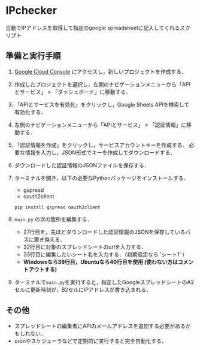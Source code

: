 # IPchecker
自動でIPアドレスを取得して指定のgoogle spreadsheetに記入してくれるスクリプト

## 準備と実行手順

1. [Google Cloud Console](https://console.cloud.google.com/) にアクセスし，新しいプロジェクトを作成する．

2. 作成したプロジェクトを選択し，左側のナビゲーションメニューから「APIとサービス」 > 「ダッシュボード」に移動する．

3. 「APIとサービスを有効化」をクリックし，Google Sheets APIを検索して有効化する．

4. 左側のナビゲーションメニューから「APIとサービス」 > 「認証情報」に移動する．

5. 「認証情報を作成」をクリックし，サービスアカウントキーを作成する．
必要な情報を入力し，JSON形式でキーを作成してダウンロードする．

6. ダウンロードした認証情報のJSONファイルを保存する．

7. ターミナルを開き，以下の必要なPythonパッケージをインストールする．
    - gspread
    - oauth2client
    ```
    pip install gspread oauth2client
    ```

8. `main.py` の次の箇所を編集する．
    - 27行目を，先ほどダウンロードした認証情報のJSONを保存しているパスに置き換える．
    - 32行目に対象のスプレッドシートのurlを入力する．
    - 33行目に編集したいシート名を入力する．（初期設定なら 'シート1' ）
    - **Windowsなら39行目，Ubuntuなら40行目を使用 (使わない方はコメントアウトする)**

9. ターミナルで`main.py`を実行すると，指定したGoogleスプレッドシートのA2セルに更新時刻が，B2セルにIPアドレスが書き込まれる．


## その他
- スプレッドシートの編集者にAPIのメールアドレスを追加する必要があるかもしれない．
- cronやスケジューラなどで定期的に実行すると完全自動化する．
